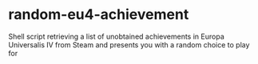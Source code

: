 # random-eu4-achievement
Shell script retrieving a list of unobtained achievements in Europa Universalis IV from Steam and presents you with a random choice to play for
